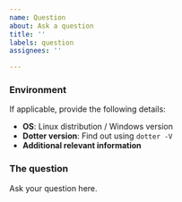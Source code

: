 ```yaml
---
name: Question
about: Ask a question
title: ''
labels: question
assignees: ''

---
```


### Environment
If applicable, provide the following details:
- **OS**: Linux distribution / Windows version
- **Dotter version**: Find out using `dotter -V`
- **Additional relevant information**

### The question
Ask your question here.
